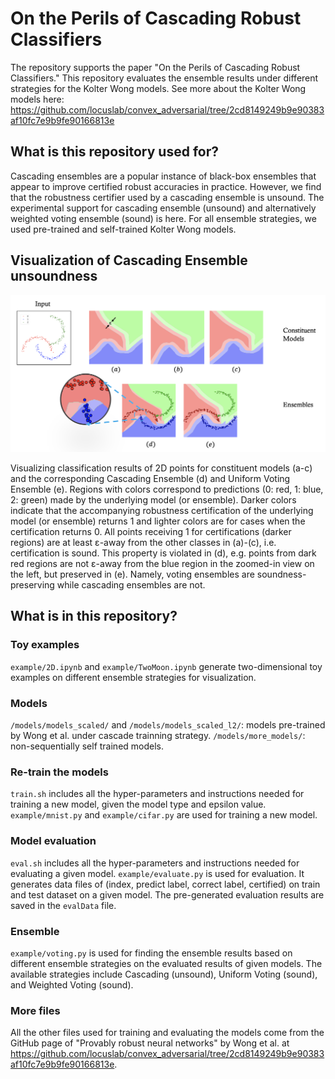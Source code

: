 # On the Perils of Cascading Robust Classifiers
The repository supports the paper "On the Perils of Cascading Robust Classifiers."
This repository evaluates the ensemble results under different strategies for the Kolter Wong models.
See more about the Kolter Wong models here: https://github.com/locuslab/convex_adversarial/tree/2cd8149249b9e90383af10fc7e9b9fe90166813e

## What is this repository used for?
Cascading ensembles are a popular instance of black-box ensembles that appear to improve certified robust accuracies in practice. 
However, we find that the robustness certifier used by a cascading ensemble is unsound. 
The experimental support for cascading ensemble (unsound) and alternatively weighted voting ensemble (sound) is here. 
For all ensemble strategies, we used pre-trained and self-trained Kolter Wong models.

## Visualization of Cascading Ensemble unsoundness

<p align = "center">
<img src = "https://github.com/TristaChi/ensembleKW/blob/main/examples/ensemble.png">
</p>
<p align = "left">
Visualizing classification results of 2D points for constituent models (a-c) and the corresponding Cascading Ensemble (d) and Uniform Voting Ensemble (e). Regions with colors correspond to predictions (0: red, 1: blue, 2: green) made by the underlying model (or ensemble). Darker colors indicate that the accompanying robustness certification of the underlying model (or ensemble) returns 1 and lighter colors are for cases when the certification returns 0. All points receiving 1 for certifications (darker regions) are at least ε-away from the other classes in (a)-(c), i.e. certification is sound. This property is violated in (d), e.g. points from dark red regions are not ε-away from the blue region in the zoomed-in view on the left, but preserved in (e). Namely, voting ensembles are soundness-preserving while cascading ensembles are not.
</p>


## What is in this repository?
### Toy examples
`example/2D.ipynb` and `example/TwoMoon.ipynb` generate two-dimensional toy examples on different ensemble strategies for visualization. 

### Models
`/models/models_scaled/` and `/models/models_scaled_l2/`: models pre-trained by Wong et al. under cascade trainning strategy. 
`/models/more_models/`: non-sequentially self trained models. 

### Re-train the models
`train.sh` includes all the hyper-parameters and instructions needed for training a new model, given the model type and epsilon value.  
`example/mnist.py` and `example/cifar.py` are used for training a new model. 

### Model evaluation
`eval.sh` includes all the hyper-parameters and instructions needed for evaluating a given model. 
`example/evaluate.py` is used for evaluation. 
It generates data files of (index, predict label, correct label, certified) on train and test dataset on a given model.
The pre-generated evaluation results are saved in the `evalData` file. 

### Ensemble
`example/voting.py` is used for finding the ensemble results based on different ensemble strategies on the evaluated results of given models. 
The available strategies include Cascading (unsound), Uniform Voting (sound), and Weighted Voting (sound). 

### More files
All the other files used for training and evaluating the models come from the GitHub page of "Provably robust neural networks" by Wong et al. at https://github.com/locuslab/convex_adversarial/tree/2cd8149249b9e90383af10fc7e9b9fe90166813e.
